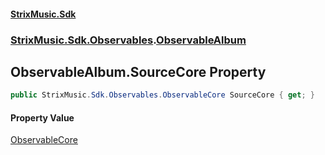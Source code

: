 #### [StrixMusic.Sdk](./index.md 'index')
### [StrixMusic.Sdk.Observables](./StrixMusic-Sdk-Observables.md 'StrixMusic.Sdk.Observables').[ObservableAlbum](./StrixMusic-Sdk-Observables-ObservableAlbum.md 'StrixMusic.Sdk.Observables.ObservableAlbum')
## ObservableAlbum.SourceCore Property
```csharp
public StrixMusic.Sdk.Observables.ObservableCore SourceCore { get; }
```
#### Property Value
[ObservableCore](./StrixMusic-Sdk-Observables-ObservableCore.md 'StrixMusic.Sdk.Observables.ObservableCore')  
